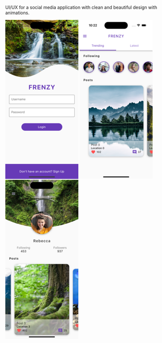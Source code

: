 <p>UI/UX for a social media application with clean and beautiful design with animations.</p>


<p>
<img src="https://github.com/WahibAbdul/flutter-social-app-ui/blob/main/screenshots/Simulator%20Screen%20Shot%20-%20iPhone%2014%20Pro%20-%202023-03-10%20at%2022.22.18.png" alt="Screenshot 1" width="230" height="500">
<img src="https://github.com/WahibAbdul/flutter-social-app-ui/blob/main/screenshots/Simulator%20Screen%20Shot%20-%20iPhone%2014%20Pro%20-%202023-03-10%20at%2022.22.11.png" alt="Screenshot 2" width="230" height="500">
<img src="https://github.com/WahibAbdul/flutter-social-app-ui/blob/main/screenshots/Simulator%20Screen%20Shot%20-%20iPhone%2014%20Pro%20-%202023-03-10%20at%2022.22.07.png" alt="Screenshot 2" width="230" height="500">

</p>
